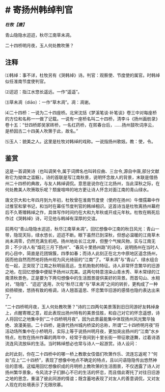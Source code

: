 # # 寄扬州韩绰判官

***杜牧【唐】***

青山隐隐水迢迢，秋尽江南草未凋。

二十四桥明月夜，玉人何处教吹箫？

## 注释

⑴韩绰：事不详，杜牧另有《哭韩绰》诗。判官：观察使、节度使的属官。时韩绰似任淮南节度使判官。

⑵迢迢：指江水悠长遥远。一作“遥遥”。

⑶草未凋（diāo）：一作“草木凋”。凋：凋谢。

⑷二十四桥：一说为二十四座桥。北宋沈括《梦溪笔谈·补笔谈》卷三中对每座桥的方位和名称一一做了记载。一说有一座桥名叫二十四桥，清李斗《扬州画舫录》卷十五：“廿四桥即吴家砖桥，一名红药桥，在熙春台后，……扬州鼓吹词序云，是桥因古二十四美人吹箫于此，故名。”

⑸玉人：貌美之人。这里是杜牧对韩绰的戏称。一说指扬州歌妓。教：使，令。

## 鉴赏

这是一首调笑诗（也叫调笑令,属于词牌名也叫转应曲、三台令,源自中唐,部分文献称它为拗体之滥觞）。诗的首联是写江南秋景，说明怀念故人的背景，末联是借扬州二十四桥的典故，与友人韩绰调侃。意思是说你在江北扬州，当此深秋之际，在何处教美人吹箫取乐呢？颓废喧哗的地方更让诗人怀念对面江南的青山绿水。

唐文宗大和七年四月到九年初，杜牧曾在淮南节度使（使府在扬州）牛僧孺幕中作过推官和掌书记，和当时在幕任节度判官的韩绰相识。这首诗当是杜牧离扬州幕府后不久寄赠韩绰之作，具体写作时间约在大和九年秋或开成元年秋。杜牧在韩死后作过《哭韩绰》诗，可见他与韩绰有深厚的交谊。

前两句“青山隐隐水迢迢，秋尽江南草未凋”。回忆想像中江南的秋日风光：青山一带，隐现天际，绿水悠长，迢迢不断。眼下虽然已到深秋，但想必温暖的江南草木尚未凋零，仍然充满生机吧。扬州地处长江北岸，但整个气候风物，实与江南无异；不少诗人有“烟花三月下扬州”、“春风十里扬州路”的诗句，说明扬州在当时人的心目中，简直是花团锦簇，四季如春；而诗人此刻正在北方中原地区遥念扬州，因而他自然而然地将扬州视为风光绮丽的“江南”了。“草未凋”与“青山”、绿水组合在一起，正突现了江南之秋明丽高远，生机勃勃的特征。诗人非常怀念繁华的旧游之地，在回忆想像中便赋予扬州以完美。这两句特意渲染山青水秀、草木常绿的江南清秋景色，正是要为下两句想像中的生活图景提供美好的背景。而首句山、水相对，“隐隐”、“迢迢”迭用，次句“秋尽江南”与“草未凋”之间的转折，更构成了一种抑扬顿挫，悠扬有致的格调，诗人翘首遥思、怀恋繁华旧游的感情也隐约表达出来了。

“二十四桥明月夜，玉人何处教吹箫？”诗的三四两句美景落到旧日同游好友韩绰身上，点醒寄赠之意，趁此表现出扬州特有的美景佳胜，和自己对它的怀念遥想，诗人将回忆之地集中到“二十四桥明月夜”，因为此景最能集中体现扬州风光繁华独绝、浪漫美丽。二十四桥，是唐代扬州城内桥梁的总称，所谓“二十四桥明月夜”将活动场所集中在小桥明月，实际上等于说扬州明月夜，更加突出扬州的“江南”水乡特点，杜牧在扬州作幕的两年中，经常于夜间到十里长街一带征歌逐舞，过着诗酒流连风流放纵的生活。当时韩绰想必也常与诗人一起游赏。诗人设问：

此时此刻，你在二十四桥中的哪一桥上教歌女伎倡们吹箫作乐、流连忘返呢？“何处”应上“二十四桥”，表现了想像中地点不确定的特点，且以问语隐隐传出悠然神往的意境。这幅用回忆想像织成的月明桥上教吹箫的生活图景，不仅透露了诗人对扬州繁华景象，令风流才子们醉心不已的生活的怀恋，而且借此寄托了对往日旧游之地的思念，重温了彼此同游的情谊；既含蓄地表现了对友人的善意调侃，又对友人现在的处境表示了无限欣慕。
